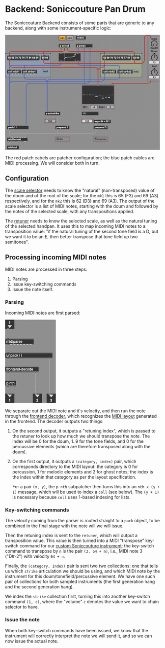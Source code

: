 # Backend: Soniccouture Pan Drum

The Soniccouture Backend consists of some parts that are generic to any
backend, along with some instrument-specific logic:

![](/docs/img/BackendSoniccouture.png)

The red patch cabels are patcher configuration; the blue patch cables are MIDI
processing. We will consider both in turn.

## Configuration

The [scale selector](/docs/backend/ScaleSelector.md) needs to know the
"natural" (non-transposed) value of the doum and of the root of the scale;
for the `mk1` this is 65 (F3) and 69 (A3) respectively, and for the `mk2` this
is 62 (D3) and 69 (A3). The output of the scale selector is a list of MIDI
notes, starting with the doum and followed by the notes of the selected scale,
with any transpositions applied.

The [retuner](/docs/backend/Retuner.md) needs to know the selected scale,
as well as the natural tuning of the selected handpan. It uses this to map
incoming MIDI notes to a transposition value: "if the natural tuning of the
second tone field is a D, but we want it to be an E, then better transpose
that tone field up two semitones".

## Processing incoming MIDI notes

MIDI notes are processed in three steps:

1. Parsing
2. Issue key-switching commands
3. Issue the note itself.

### Parsing

Incoming MIDI notes are first parsed:

![](/docs/img/BackendSoniccouture-parse.png)

We separate out the MIDI note and it's velocity, and then run the note through
the [frontend decoder](/docs/backend/FrontendDecoder.md), which recognizes
the [MIDI layout](/docs/frontend/MidiLayout.md) generated in the frontend.
The decoder outputs two things:

1. On the second output, it outputs a "retuning index", which is passed to the
   retuner to look up how much we should transpose the note. The index will be
   0 for the doum, 1..9 for the tone fields, and 0 for the percussive elements
   (which are therefore transposed along with the doum).

2. On the first output, it outputs a `(category, index)` pair, which corresponds
   directory to the MIDI layout: the category is 0 for percussion, 1 for melodic
   elements and 2 for ghost notes; the index is the index within that category
   as per the layout specification.

   For a pair `(x, y)`, the `p nth` subpatcher then turns this into an
   `nth x (y + 1)` message, which will be used to index a `coll` (see below).
   The `(y + 1)` is necessary because `coll` uses 1-based indexing for lists.

### Key-switching commands

The velocity coming from the parser is routed straight to a `pack` object, to
be combined in the final stage with the note will we will issue.

Then the retuning index is sent to the `retuner`, which will output a
transposition value. This value is then turned into a MIDI "transpose"
key-switch command for our
[custom Soniccouture instrument](/docs/instrument/Soniccouture.md):
the key-switch command to transpose by `n` is the pair `(3, 64 + n)`, i.e.,
MIDI note 3 ("D#-2") with velocity `64 + n`.

Finally, the `(category, index)` pair is sent two two collections: one that
tells us which `strike` articulation we should be using, and which MIDI note
by the instrument for this doum/tonefield/percussive element. We have one
such pair of collections for both sampled instruments (the first generation
hang and the second generation hang).

We index the `strike` collection first, turning this into another key-switch
command `(1, c)`, where the "volume" `c` denotes the value we want to
chain selector to have.

### Issue the note

When both key-switch commands have been issued, we know that the instrument will
correctly interpret the note we will send it, and so we can now issue the actual
note.
